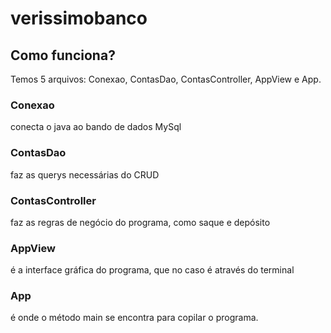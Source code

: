 # verissimobanco
## Como funciona? 
Temos 5 arquivos: Conexao, ContasDao, ContasController, AppView e App.
### Conexao
conecta o java ao bando de dados MySql
### ContasDao
faz as querys necessárias do CRUD
### ContasController
faz as regras de negócio do programa, como saque e depósito
### AppView
é a interface gráfica do programa, que no caso é através do terminal
### App
é onde o método main se encontra para copilar o programa.
